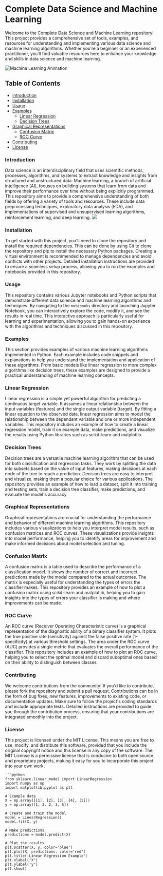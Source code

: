 # Complete Data Science and Machine Learning

Welcome to the Complete Data Science and Machine Learning repository! This project provides a comprehensive set of tools, examples, and resources for understanding and implementing various data science and machine learning algorithms. Whether you're a beginner or an experienced practitioner, you'll find valuable resources here to enhance your knowledge and skills in data science and machine learning.

![Machine Learning Animation](https://images.squarespace-cdn.com/content/v1/5feb53185d3dab691b47361b/1609930650139-9NRI63XUJ29Y7E9LEA9G/12eca-machine-learning.gif)

## Table of Contents
- [Introduction](#introduction)
- [Installation](#installation)
- [Usage](#usage)
- [Examples](#examples)
  - [Linear Regression](#linear-regression)
  - [Decision Trees](#decision-trees)
- [Graphical Representations](#graphical-representations)
  - [Confusion Matrix](#confusion-matrix)
  - [ROC Curve](#roc-curve)
- [Contributing](#contributing)
- [License](#license)

### Introduction
Data science is an interdisciplinary field that uses scientific methods, processes, algorithms, and systems to extract knowledge and insights from structured and unstructured data. Machine learning, a branch of artificial intelligence (AI), focuses on building systems that learn from data and improve their performance over time without being explicitly programmed. This repository aims to provide a comprehensive understanding of both fields by offering a variety of tools and resources. These include data preprocessing techniques, exploratory data analysis (EDA), and implementations of supervised and unsupervised learning algorithms, reinforcement learning, and deep learning.
![](https://media3.giphy.com/media/3KQFqhgLN9ngkYr0qS/giphy.webp?cid=790b7611ls7katc76nf29t8dmi3upmfy9q0m96d9dwjp8cw8&ep=v1_gifs_search&rid=giphy.webp&ct=g)

### Installation
To get started with this project, you'll need to clone the repository and install the required dependencies. This can be done by using Git to clone the repository and pip to install the necessary Python packages. Creating a virtual environment is recommended to manage dependencies and avoid conflicts with other projects. Detailed installation instructions are provided to ensure a seamless setup process, allowing you to run the examples and notebooks provided in this repository.

### Usage
This repository contains various Jupyter notebooks and Python scripts that demonstrate different data science and machine learning algorithms and techniques. By navigating to the `notebooks` directory and launching Jupyter Notebook, you can interactively explore the code, modify it, and see the results in real time. This interactive approach is particularly useful for learning and experimentation, allowing you to gain hands-on experience with the algorithms and techniques discussed in this repository.

### Examples
This section provides examples of various machine learning algorithms implemented in Python. Each example includes code snippets and explanations to help you understand the implementation and application of these algorithms. From basic models like linear regression to more complex algorithms like decision trees, these examples are designed to provide a practical understanding of machine learning concepts.

### Linear Regression
Linear regression is a simple yet powerful algorithm for predicting a continuous target variable. It assumes a linear relationship between the input variables (features) and the single output variable (target). By fitting a linear equation to the observed data, linear regression aims to model the relationship between the dependent variable and one or more independent variables. This repository includes an example of how to create a linear regression model, train it on example data, make predictions, and visualize the results using Python libraries such as scikit-learn and matplotlib.

### Decision Trees
Decision trees are a versatile machine learning algorithm that can be used for both classification and regression tasks. They work by splitting the data into subsets based on the value of input features, making decisions at each node of the tree to reach a prediction. Decision trees are easy to interpret and visualize, making them a popular choice for various applications. The repository provides an example of how to load a dataset, split it into training and testing sets, train a decision tree classifier, make predictions, and evaluate the model's accuracy.

### Graphical Representations
Graphical representations are crucial for understanding the performance and behavior of different machine learning algorithms. This repository includes various visualizations to help you interpret model results, such as confusion matrices and ROC curves. These visualizations provide insights into model performance, helping you to identify areas for improvement and make informed decisions about model selection and tuning.

### Confusion Matrix
A confusion matrix is a table used to describe the performance of a classification model. It shows the number of correct and incorrect predictions made by the model compared to the actual outcomes. The matrix is especially useful for understanding the types of errors the classifier makes. This repository provides an example of how to plot a confusion matrix using scikit-learn and matplotlib, helping you to gain insights into the types of errors your classifier is making and where improvements can be made.

### ROC Curve
An ROC curve (Receiver Operating Characteristic curve) is a graphical representation of the diagnostic ability of a binary classifier system. It plots the true positive rate (sensitivity) against the false positive rate (1-specificity) at various threshold settings. The area under the ROC curve (AUC) provides a single metric that evaluates the overall performance of the classifier. This repository includes an example of how to plot an ROC curve, helping you to select the optimal model and discard suboptimal ones based on their ability to distinguish between classes.

### Contributing
We welcome contributions from the community! If you'd like to contribute, please fork the repository and submit a pull request. Contributions can be in the form of bug fixes, new features, improvements to existing code, or documentation updates. Make sure to follow the project's coding standards and include appropriate tests. Detailed instructions are provided to guide you through the contribution process, ensuring that your contributions are integrated smoothly into the project.

### License
This project is licensed under the MIT License. This means you are free to use, modify, and distribute this software, provided that you include the original copyright notice and this license in any copy of the software. The MIT License is a permissive license that is conducive to both open source and proprietary projects, making it easy for you to incorporate this project into your own work.
```
```python
from sklearn.linear_model import LinearRegression
import numpy as np
import matplotlib.pyplot as plt

# Example data
X = np.array([[1], [2], [3], [4], [5]])
y = np.array([1, 3, 2, 3, 5])

# Create and train the model
model = LinearRegression()
model.fit(X, y)

# Make predictions
predictions = model.predict(X)

# Plot the results
plt.scatter(X, y, color='blue')
plt.plot(X, predictions, color='red')
plt.title('Linear Regression Example')
plt.xlabel('X')
plt.ylabel('y')
plt.show()
